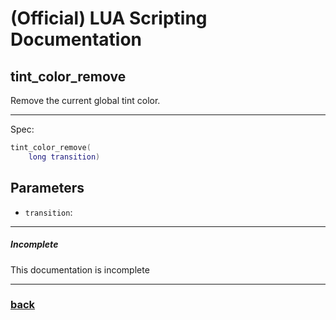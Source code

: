 
# (Official) LUA Scripting Documentation

## tint_color_remove

Remove the current global tint color.

___

Spec:

```lua
tint_color_remove(
	long transition)
```

## Parameters

- `transition`: 

___

##### Incomplete

This documentation is incomplete

___

### [back](../other)
